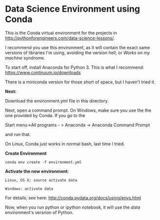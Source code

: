 # Data Science Environment using Conda

This is the Conda virtual environment for the projects in http://pythonforengineers.com/data-science-lessons/.

I recommend you use this environment, as it will contain the exact same versions of libraries I'm using, avoiding the version hell, or *Works on my machine* syndrome.

To start off, install  Anaconda for Python 3. This is what I recommend: https://www.continuum.io/downloads

There is a miniconda version for those short of space, but I haven't tried it.


**Next:**

Download the environment.yml file in this directory.

Next, open a command prompt. On Windows, make sure you use the the one provided by Conda. If you go to the 

Start menu->All programs - > Anaconda -> Anaconda Command Prompt

and run that.

On Linux, Conda just works in normal bash, last time I tried.

**Create Environment**

    conda env create -f environment.yml

**Activate the new environment**:

    Linux, OS X: source activate data
    
    Windows: activate data

For details, see here: http://conda.pydata.org/docs/using/envs.html

Now, when you run python or ipython notebook, it will use the *data* environment's versrion of Python.


